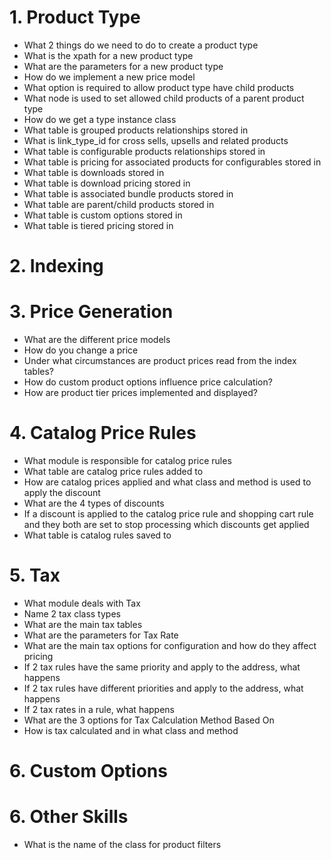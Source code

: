 # 1. Product Type

- What 2 things do we need to do to create a product type
- What is the xpath for a new product type
- What are the parameters for a new product type
- How do we implement a new price model
- What option is required to allow product type have child products
- What node is used to set allowed child products of a parent product type
- How do we get a type instance class
- What table is grouped products relationships stored in
- What is link_type_id for cross sells, upsells and related products
- What table is configurable products relationships stored in
- What table is pricing for associated products for configurables stored in
- What table is downloads stored in
- What table is download pricing stored in
- What table is associated bundle products stored in
- What table are parent/child products stored in
- What table is custom options stored in
- What table is tiered pricing stored in


# 2. Indexing

# 3. Price Generation

- What are the different price models
- How do you change a price
- Under what circumstances are product prices read from the index tables?
- How do custom product options influence price calculation?
- How are product tier prices implemented and displayed?

# 4. Catalog Price Rules

- What module is responsible for catalog price rules
- What table are catalog price rules added to
- How are catalog prices applied and what class and method is used to apply the discount
- What are the 4 types of discounts
- If a discount is applied to the catalog price rule and shopping cart rule and they both are set to stop processing which discounts get applied
- What table is catalog rules saved to


# 5. Tax

- What module deals with Tax
- Name 2 tax class types
- What are the main tax tables
- What are the parameters for Tax Rate
- What are the main tax options for configuration and how do they affect pricing
- If 2 tax rules have the same priority and apply to the address, what happens
- If 2 tax rules have different priorities and apply to the address, what happens
- If 2 tax rates in a rule, what happens
- What are the 3 options for Tax Calculation Method Based On
- How is tax calculated and in what class and method


# 6. Custom Options


# 6. Other Skills

- What is the name of the class for product filters
